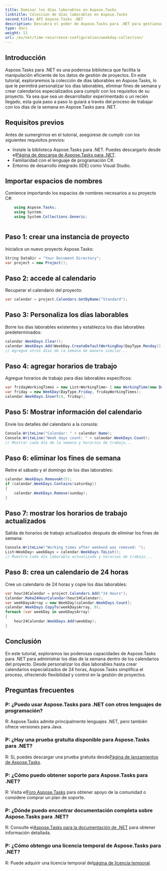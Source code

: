 ```yaml
---
title: Dominar los días laborables en Aspose.Tasks
linktitle: Colección de días laborables en Aspose.Tasks
second_title: API Aspose.Tasks .NET
description: Descubra el poder de Aspose.Tasks para .NET para gestionar los días laborables sin esfuerzo. Personalice los días laborables, elimine los fines de semana y cree calendarios especializados con facilidad.
type: docs
weight: 11
url: /es/net/time-recurrence-configuration/weekday-collection/
---
```

## Introducción
Aspose.Tasks para .NET es una poderosa biblioteca que facilita la manipulación eficiente de los datos de gestión de proyectos. En este tutorial, exploraremos la colección de días laborables en Aspose.Tasks, lo que le permitirá personalizar los días laborables, eliminar fines de semana y crear calendarios especializados para cumplir con los requisitos de su proyecto. Ya sea que sea un desarrollador experimentado o un recién llegado, esta guía paso a paso lo guiará a través del proceso de trabajar con los días de la semana en Aspose.Tasks para .NET.
## Requisitos previos
Antes de sumergirnos en el tutorial, asegúrese de cumplir con los siguientes requisitos previos:
-  Instale la biblioteca Aspose.Tasks para .NET. Puedes descargarlo desde el[Página de descarga de Aspose.Tasks para .NET](https://releases.aspose.com/tasks/net/).
- Familiaridad con el lenguaje de programación C#.
- Entorno de desarrollo integrado (IDE) como Visual Studio.
## Importar espacios de nombres
Comience importando los espacios de nombres necesarios a su proyecto C#:
```csharp
    using Aspose.Tasks;
    using System;
    using System.Collections.Generic;
    
```
## Paso 1: crear una instancia de proyecto
Inicialice un nuevo proyecto Aspose.Tasks:
```csharp
String DataDir = "Your Document Directory";
var project = new Project();
```
## Paso 2: accede al calendario
Recuperar el calendario del proyecto:
```csharp
var calendar = project.Calendars.GetByName("Standard");
```
## Paso 3: Personaliza los días laborables
Borre los días laborables existentes y establezca los días laborables predeterminados:
```csharp
calendar.WeekDays.Clear();
calendar.WeekDays.Add(WeekDay.CreateDefaultWorkingDay(DayType.Monday));
// Agregue otros días de la semana de manera similar...
```
## Paso 4: agregar horarios de trabajo
Agregue horarios de trabajo para días laborables específicos:
```csharp
var fridayWorkingTimes = new List<WorkingTime> { new WorkingTime(new DateTime(2020, 4, 13, 8, 0, 0), new DateTime(2020, 4, 13, 12, 0, 0)) };
var friday = new WeekDay(DayType.Friday, fridayWorkingTimes);
calendar.WeekDays.Insert(4, friday);
```
## Paso 5: Mostrar información del calendario
Envíe los detalles del calendario a la consola:
```csharp
Console.WriteLine("Calendar: " + calendar.Name);
Console.WriteLine("Week days count: " + calendar.WeekDays.Count);
// Mostrar cada día de la semana y horarios de trabajo...
```
## Paso 6: eliminar los fines de semana
Retire el sábado y el domingo de los días laborables:
```csharp
calendar.WeekDays.RemoveAt(5);
if (calendar.WeekDays.Contains(saturday))
{
    calendar.WeekDays.Remove(sunday);
}
```
## Paso 7: mostrar los horarios de trabajo actualizados
Salida de horarios de trabajo actualizados después de eliminar los fines de semana:
```csharp
Console.WriteLine("Working times after weekend was removed: ");
List<WeekDay> weekDays = calendar.WeekDays.ToList();
// Muestra cada día laborable actualizado y horarios de trabajo...
```
## Paso 8: crea un calendario de 24 horas
Cree un calendario de 24 horas y copie los días laborables:
```csharp
var hour24Calendar = project.Calendars.Add("24 Hours");
Calendar.Make24HourCalendar(hour24Calendar);
var weekDaysArray = new WeekDay[calendar.WeekDays.Count];
calendar.WeekDays.CopyTo(weekDaysArray, 0);
foreach (var weekDay in weekDaysArray)
{
    hour24Calendar.WeekDays.Add(weekDay);
}
```
## Conclusión
En este tutorial, exploramos las poderosas capacidades de Aspose.Tasks para .NET para administrar los días de la semana dentro de los calendarios del proyecto. Desde personalizar los días laborables hasta crear calendarios especializados de 24 horas, Aspose.Tasks simplifica el proceso, ofreciendo flexibilidad y control en la gestión de proyectos.
## Preguntas frecuentes
### P: ¿Puedo usar Aspose.Tasks para .NET con otros lenguajes de programación?
R: Aspose.Tasks admite principalmente lenguajes .NET, pero también ofrece versiones para Java.
### P: ¿Hay una prueba gratuita disponible para Aspose.Tasks para .NET?
 R: Sí, puedes descargar una prueba gratuita desde[Página de lanzamientos de Aspose.Tasks](https://releases.aspose.com/).
### P: ¿Cómo puedo obtener soporte para Aspose.Tasks para .NET?
 R: Visita el[Foro Aspose.Tasks](https://forum.aspose.com/c/tasks/15) para obtener apoyo de la comunidad o considere comprar un plan de soporte.
### P: ¿Dónde puedo encontrar documentación completa sobre Aspose.Tasks para .NET?
 R: Consulte el[Aspose.Tasks para la documentación de .NET](https://reference.aspose.com/tasks/net/) para obtener información detallada.
### P: ¿Cómo obtengo una licencia temporal de Aspose.Tasks para .NET?
 R: Puede adquirir una licencia temporal del[página de licencia temporal](https://purchase.aspose.com/temporary-license/).